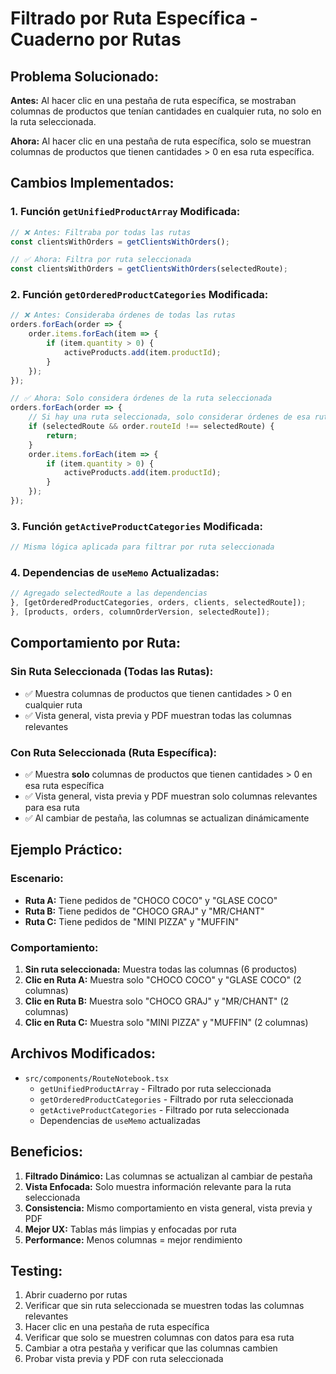 # Filtrado por Ruta Específica - Cuaderno por Rutas

## Problema Solucionado:

**Antes:** Al hacer clic en una pestaña de ruta específica, se mostraban columnas de productos que tenían cantidades en cualquier ruta, no solo en la ruta seleccionada.

**Ahora:** Al hacer clic en una pestaña de ruta específica, solo se muestran columnas de productos que tienen cantidades > 0 en esa ruta específica.

## Cambios Implementados:

### **1. Función `getUnifiedProductArray` Modificada:**
```typescript
// ❌ Antes: Filtraba por todas las rutas
const clientsWithOrders = getClientsWithOrders();

// ✅ Ahora: Filtra por ruta seleccionada
const clientsWithOrders = getClientsWithOrders(selectedRoute);
```

### **2. Función `getOrderedProductCategories` Modificada:**
```typescript
// ❌ Antes: Consideraba órdenes de todas las rutas
orders.forEach(order => {
    order.items.forEach(item => {
        if (item.quantity > 0) {
            activeProducts.add(item.productId);
        }
    });
});

// ✅ Ahora: Solo considera órdenes de la ruta seleccionada
orders.forEach(order => {
    // Si hay una ruta seleccionada, solo considerar órdenes de esa ruta
    if (selectedRoute && order.routeId !== selectedRoute) {
        return;
    }
    order.items.forEach(item => {
        if (item.quantity > 0) {
            activeProducts.add(item.productId);
        }
    });
});
```

### **3. Función `getActiveProductCategories` Modificada:**
```typescript
// Misma lógica aplicada para filtrar por ruta seleccionada
```

### **4. Dependencias de `useMemo` Actualizadas:**
```typescript
// Agregado selectedRoute a las dependencias
}, [getOrderedProductCategories, orders, clients, selectedRoute]);
}, [products, orders, columnOrderVersion, selectedRoute]);
```

## Comportamiento por Ruta:

### **Sin Ruta Seleccionada (Todas las Rutas):**
- ✅ Muestra columnas de productos que tienen cantidades > 0 en cualquier ruta
- ✅ Vista general, vista previa y PDF muestran todas las columnas relevantes

### **Con Ruta Seleccionada (Ruta Específica):**
- ✅ Muestra **solo** columnas de productos que tienen cantidades > 0 en esa ruta específica
- ✅ Vista general, vista previa y PDF muestran solo columnas relevantes para esa ruta
- ✅ Al cambiar de pestaña, las columnas se actualizan dinámicamente

## Ejemplo Práctico:

### **Escenario:**
- **Ruta A:** Tiene pedidos de "CHOCO COCO" y "GLASE COCO"
- **Ruta B:** Tiene pedidos de "CHOCO GRAJ" y "MR/CHANT"
- **Ruta C:** Tiene pedidos de "MINI PIZZA" y "MUFFIN"

### **Comportamiento:**
1. **Sin ruta seleccionada:** Muestra todas las columnas (6 productos)
2. **Clic en Ruta A:** Muestra solo "CHOCO COCO" y "GLASE COCO" (2 columnas)
3. **Clic en Ruta B:** Muestra solo "CHOCO GRAJ" y "MR/CHANT" (2 columnas)
4. **Clic en Ruta C:** Muestra solo "MINI PIZZA" y "MUFFIN" (2 columnas)

## Archivos Modificados:

- `src/components/RouteNotebook.tsx`
  - `getUnifiedProductArray` - Filtrado por ruta seleccionada
  - `getOrderedProductCategories` - Filtrado por ruta seleccionada
  - `getActiveProductCategories` - Filtrado por ruta seleccionada
  - Dependencias de `useMemo` actualizadas

## Beneficios:

1. **Filtrado Dinámico:** Las columnas se actualizan al cambiar de pestaña
2. **Vista Enfocada:** Solo muestra información relevante para la ruta seleccionada
3. **Consistencia:** Mismo comportamiento en vista general, vista previa y PDF
4. **Mejor UX:** Tablas más limpias y enfocadas por ruta
5. **Performance:** Menos columnas = mejor rendimiento

## Testing:

1. Abrir cuaderno por rutas
2. Verificar que sin ruta seleccionada se muestren todas las columnas relevantes
3. Hacer clic en una pestaña de ruta específica
4. Verificar que solo se muestren columnas con datos para esa ruta
5. Cambiar a otra pestaña y verificar que las columnas cambien
6. Probar vista previa y PDF con ruta seleccionada
